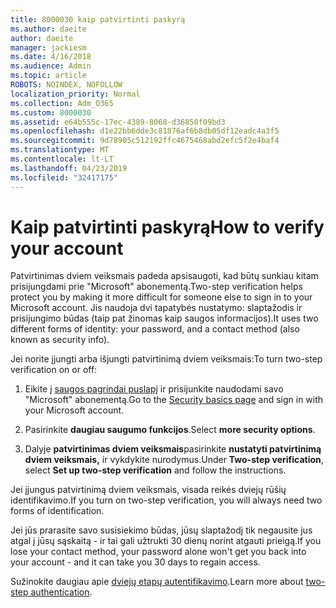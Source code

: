 ```yaml
---
title: 8000030 kaip patvirtinti paskyrą
ms.author: daeite
author: daeite
manager: jackiesm
ms.date: 4/16/2018
ms.audience: Admin
ms.topic: article
ROBOTS: NOINDEX, NOFOLLOW
localization_priority: Normal
ms.collection: Adm_O365
ms.custom: 8000030
ms.assetid: e64b555c-17ec-4389-8068-d36850f09bd3
ms.openlocfilehash: d1e22bb6dde3c81876af6b8db05df12eadc4a3f5
ms.sourcegitcommit: 9d78905c512192ffc4675468abd2efc5f2e4baf4
ms.translationtype: MT
ms.contentlocale: lt-LT
ms.lasthandoff: 04/23/2019
ms.locfileid: "32417175"
---
```

# <a name="how-to-verify-your-account"></a><span data-ttu-id="32867-102">Kaip patvirtinti paskyrą</span><span class="sxs-lookup"><span data-stu-id="32867-102">How to verify your account</span></span>

<span data-ttu-id="32867-103">Patvirtinimas dviem veiksmais padeda apsisaugoti, kad būtų sunkiau kitam prisijungdami prie "Microsoft" abonementą.</span><span class="sxs-lookup"><span data-stu-id="32867-103">Two-step verification helps protect you by making it more difficult for someone else to sign in to your Microsoft account.</span></span> <span data-ttu-id="32867-104">Jis naudoja dvi tapatybės nustatymo: slaptažodis ir prisijungimo būdas (taip pat žinomas kaip saugos informacijos).</span><span class="sxs-lookup"><span data-stu-id="32867-104">It uses two different forms of identity: your password, and a contact method (also known as security info).</span></span> 
  
<span data-ttu-id="32867-105">Jei norite įjungti arba išjungti patvirtinimą dviem veiksmais:</span><span class="sxs-lookup"><span data-stu-id="32867-105">To turn two-step verification on or off:</span></span>
  
1. <span data-ttu-id="32867-106">Eikite į [saugos pagrindai puslapį](https://go.microsoft.com/fwlink/?linkid=842325) ir prisijunkite naudodami savo "Microsoft" abonementą.</span><span class="sxs-lookup"><span data-stu-id="32867-106">Go to the [Security basics page](https://go.microsoft.com/fwlink/?linkid=842325) and sign in with your Microsoft account.</span></span> 
    
2. <span data-ttu-id="32867-107">Pasirinkite **daugiau saugumo funkcijos**.</span><span class="sxs-lookup"><span data-stu-id="32867-107">Select **more security options**.</span></span> 
    
3. <span data-ttu-id="32867-108">Dalyje **patvirtinimas dviem veiksmais**pasirinkite **nustatyti patvirtinimą dviem veiksmais,** ir vykdykite nurodymus.</span><span class="sxs-lookup"><span data-stu-id="32867-108">Under **Two-step verification**, select **Set up two-step verification** and follow the instructions.</span></span> 
    
<span data-ttu-id="32867-109">Jei įjungus patvirtinimą dviem veiksmais, visada reikės dviejų rūšių identifikavimo.</span><span class="sxs-lookup"><span data-stu-id="32867-109">If you turn on two-step verification, you will always need two forms of identification.</span></span>
  
<span data-ttu-id="32867-110">Jei jūs prarasite savo susisiekimo būdas, jūsų slaptažodį tik negausite jus atgal į jūsų sąskaitą - ir tai gali užtrukti 30 dienų norint atgauti prieigą.</span><span class="sxs-lookup"><span data-stu-id="32867-110">If you lose your contact method, your password alone won't get you back into your account - and it can take you 30 days to regain access.</span></span> 
  
<span data-ttu-id="32867-111">Sužinokite daugiau apie [dviejų etapų autentifikavimo](https://go.microsoft.com/fwlink/?linkid=872270).</span><span class="sxs-lookup"><span data-stu-id="32867-111">Learn more about [two-step authentication](https://go.microsoft.com/fwlink/?linkid=872270).</span></span>
  

